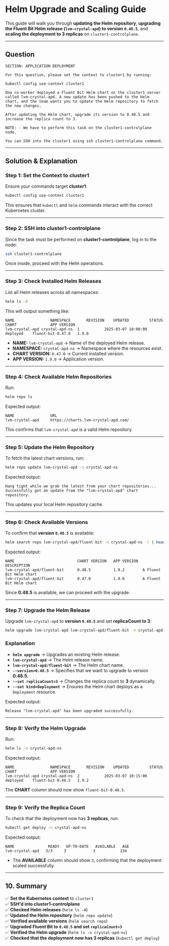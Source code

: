 # **Helm Upgrade and Scaling Guide**

This guide will walk you through **updating the Helm repository**, **upgrading the Fluent Bit Helm release (`lvm-crystal-apd`) to version `0.48.5`**, and **scaling the deployment to 3 replicas** on `cluster1-controlplane`.

---

## **Question**

```
SECTION: APPLICATION DEPLOYMENT

For this question, please set the context to cluster1 by running:

kubectl config use-context cluster1

One co-worker deployed a Fluent Bit Helm chart on the cluster1 server called lvm-crystal-apd. A new update has been pushed to the Helm chart, and the team wants you to update the Helm repository to fetch the new changes.

After updating the Helm chart, upgrade its version to 0.48.5 and increase the replica count to 3.

NOTE: - We have to perform this task on the cluster1-controlplane node.

You can SSH into the cluster1 using ssh cluster1-controlplane command.
```

---

## **Solution & Explanation**

### **Step 1: Set the Context to cluster1**

Ensure your commands target **cluster1**:

```bash
kubectl config use-context cluster1
```

This ensures that `kubectl` and `helm` commands interact with the correct Kubernetes cluster.

---

### **Step 2: SSH into cluster1-controlplane**

Since the task must be performed on **cluster1-controlplane**, log in to the node:

```bash
ssh cluster1-controlplane
```

Once inside, proceed with the Helm operations.

---

### **Step 3: Check Installed Helm Releases**

List all Helm releases across all namespaces:

```bash
helm ls -A
```

This will output something like:

```
NAME              	NAMESPACE       REVISION    UPDATED       	STATUS  	CHART            	APP VERSION
lvm-crystal-apd	crystal-apd-ns	1       	2025-03-07 10:00:00 	deployed	fluent-bit-0.47.0	1.9.0
```

- **NAME:** `lvm-crystal-apd` → Name of the deployed Helm release.
- **NAMESPACE:** `crystal-apd-ns` → Namespace where the resources exist.
- **CHART VERSION:** `0.47.0` → Current installed version.
- **APP VERSION:** `1.9.0` → Application version.

---

### **Step 4: Check Available Helm Repositories**

Run:

```bash
helm repo ls
```

Expected output:

```
NAME              	URL
lvm-crystal-apd  	https://charts.lvm-crystal-apd.com/
```

This confirms that `lvm-crystal-apd` is a valid Helm repository.

---

### **Step 5: Update the Helm Repository**

To fetch the latest chart versions, run:

```bash
helm repo update lvm-crystal-apd -n crystal-apd-ns
```

Expected output:

```
Hang tight while we grab the latest from your chart repositories...
Successfully got an update from the "lvm-crystal-apd" chart repository.
```

This updates your local Helm repository cache.

---

### **Step 6: Check Available Versions**

To confirm that **version `0.48.5`** is available:

```bash
helm search repo lvm-crystal-apd/fluent-bit -n crystal-apd-ns -l | head -n30
```

Expected output:

```
NAME                            CHART VERSION	APP VERSION	DESCRIPTION
lvm-crystal-apd/fluent-bit  	0.48.5      	1.9.2        A Fluent Bit Helm chart
lvm-crystal-apd/fluent-bit  	0.47.0      	1.9.0        A Fluent Bit Helm chart
```

Since **0.48.5** is available, we can proceed with the upgrade.

---

### **Step 7: Upgrade the Helm Release**

Upgrade `lvm-crystal-apd` to **version `0.48.5`** and set **replicaCount to 3**:

```bash
helm upgrade lvm-crystal-apd lvm-crystal-apd/fluent-bit -n crystal-apd-ns --version=0.48.5 --set replicaCount=3 --set kind=Deployment
```

### **Explanation**

- **`helm upgrade`** → Upgrades an existing Helm release.
- **`lvm-crystal-apd`** → The Helm release name.
- **`lvm-crystal-apd/fluent-bit`** → The Helm chart name.
- **`--version=0.48.5`** → Specifies that we want to upgrade to version **0.48.5**.
- **`--set replicaCount=3`** → Changes the replica count to **3** dynamically.
- **`--set kind=Deployment`** → Ensures the Helm chart deploys as a `Deployment` resource.

Expected output:

```
Release "lvm-crystal-apd" has been upgraded successfully.
```

---

### **Step 8: Verify the Helm Upgrade**

Run:

```bash
helm ls -n crystal-apd-ns
```

Expected output:

```
NAME              	NAMESPACE       REVISION    UPDATED       	STATUS  	CHART            	APP VERSION
lvm-crystal-apd	crystal-apd-ns	2       	2025-03-07 10:15:00 	deployed	fluent-bit-0.48.5	1.9.2
```

The **CHART** column should now show `fluent-bit-0.48.5`.

---

### **Step 9: Verify the Replica Count**

To check that the deployment now has **3 replicas**, run:

```bash
kubectl get deploy -n crystal-apd-ns
```

Expected output:

```
NAME               READY   UP-TO-DATE   AVAILABLE   AGE
lvm-crystal-apd   3/3     3            3           15m
```

- The **AVAILABLE** column should show `3`, confirming that the deployment scaled successfully.

---

## **10. Summary**

✅ **Set the Kubernetes context** to `cluster1`  
✅ **SSH'd into cluster1-controlplane**  
✅ **Checked Helm releases** (`helm ls -A`)  
✅ **Updated the Helm repository** (`helm repo update`)  
✅ **Verified available versions** (`helm search repo`)  
✅ **Upgraded Fluent Bit to `0.48.5` and set `replicaCount=3`**  
✅ **Verified the Helm upgrade** (`helm ls -n crystal-apd-ns`)  
✅ **Checked that the deployment now has 3 replicas** (`kubectl get deploy`)


